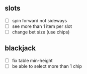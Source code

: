 ## slots

- [ ] spin forward not sideways
- [ ] see more than 1 item per slot
- [ ] change bet size (use chips)

## blackjack

- [ ] fix table min-height
- [ ] be able to select more than 1 chip
